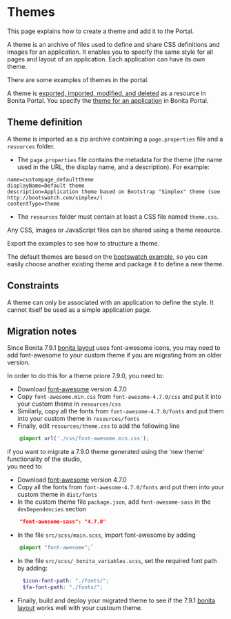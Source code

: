 # Themes

This page explains how to create a theme and add it to the Portal.

A theme is an archive of files used to define and share CSS definitions and images for an application.
It enables you to specify the same style for all pages and layout of an application.
Each application can have its own theme.

There are some examples of themes in the portal.

A theme is [exported, imported, modified, and deleted](resource-management.md) as a resource in Bonita Portal. You specify the [theme for an application](applications.md) in Bonita Portal.

## Theme definition

A theme is imported as a zip archive containing a `page.properties` file and a `resources` folder.

* The `page.properties` file contains the metadata for the theme (the name used in the URL, the display name, and a description). For example: 
```properties
name=custompage_defaulttheme
displayName=Default theme
description=Application theme based on Bootstrap "Simplex" theme (see http://bootswatch.com/simplex/)
contentType=theme
```

* The `resources` folder must contain at least a CSS file named `theme.css`.

Any CSS, images or JavaScript files can be shared using a theme resource.

Export the examples to see how to structure a theme.

The default themes are based on the [bootswatch example](https://bootswatch.com/), so you can easily choose another existing theme and package it to define a new theme. 

## Constraints

A theme can only be associated with an application to define the style. It cannot itself be used as a simple application page.

<a id="font-awesome"/>

## Migration notes 

Since Bonita 7.9.1 [bonita layout](bonita-layout.md) uses font-awesome icons, you may need to add font-awesome to your 
custom theme if you are migrating from an older version.  

In order to do this for a theme priore 7.9.0, you need to:
* Download [font-awesome](https://fontawesome.com/v4.7.0/assets/font-awesome-4.7.0.zip) version 4.7.0
* Copy `font-awesome.min.css` from `font-awesome-4.7.0/css` and put it into your custom theme in `resources/css`
* Similarly, copy all the fonts from `font-awesome-4.7.0/fonts` and put them into your custom theme in `resources/fonts`
* Finally, edit `resources/theme.css` to add the following line 
```css
    @import url('./css/font-awesome.min.css');
```

if you want to migrate a 7.9.0 theme generated using the 'new theme' functionality of the studio,  
you need to:
* Download [font-awesome](https://fontawesome.com/v4.7.0/assets/font-awesome-4.7.0.zip) version 4.7.0
* Copy all the fonts from `font-awesome-4.7.0/fonts` and put them into your custom theme in `dist/fonts`
* In the custom theme file `package.json`, add `font-awesome-sass` in the `devDependencies` section
```json
    "font-awesome-sass": "4.7.0"
```
* In the file `src/scss/main.scss`, import font-awesome by adding 
```scss
    @import "font-awesome";`
```
* In the file `src/scss/_bonita_variables.scss`, set the required font path by adding:
```scss
     $icon-font-path: "./fonts/";
     $fa-font-path: "./fonts/"; 
```      
* Finally, build and deploy your migrated theme to see if the 7.9.1 [bonita layout](bonita-layout.md) works well with 
your custoum theme.   